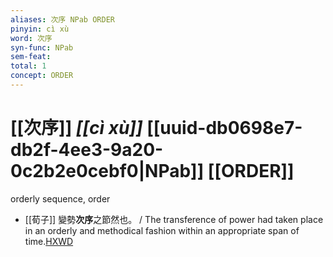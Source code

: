 ```yaml
---
aliases: 次序 NPab ORDER
pinyin: cì xù
word: 次序
syn-func: NPab
sem-feat: 
total: 1
concept: ORDER 
---
```

# [[次序]] *[[cì xù]]*  [[uuid-db0698e7-db2f-4ee3-9a20-0c2b2e0cebf0|NPab]] [[ORDER]]
orderly sequence, order
 - [[荀子]] 變勢**次序**之節然也。
                     / The transference of power had taken place in an orderly and methodical fashion within an appropriate span of time.[HXWD](https://hxwd.org/textview.html?location=KR3a0002_tls_008-2a.13)